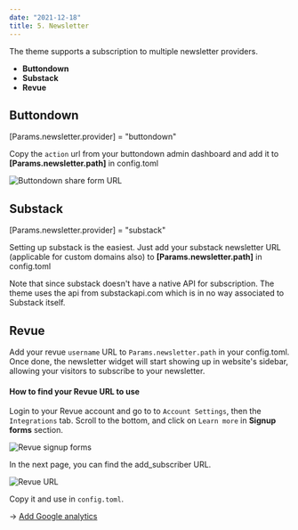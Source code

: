 ```yaml
---
date: "2021-12-18"
title: 5. Newsletter
---
```


The theme supports a subscription to multiple newsletter providers.

- **Buttondown**
- **Substack**
- **Revue**

## Buttondown

[Params.newsletter.provider] = "buttondown"

Copy the `action` url from your buttondown admin dashboard and add it to **[Params.newsletter.path]** in config.toml

![Buttondown share form URL](https://blog.buttondown.email/img/9.png)


## Substack

[Params.newsletter.provider] = "substack"

Setting up substack is the easiest. Just add your substack newsletter URL (applicable for custom domains also) to **[Params.newsletter.path]** in config.toml

Note that since substack doesn't have a native API for subscription. The theme uses the api from substackapi.com which is in no way associated to Substack itself.

## Revue

Add your revue `username` URL to `Params.newsletter.path` in your config.toml. Once done, the newsletter widget will start showing up in website's sidebar, allowing your visitors to subscribe to your newsletter.

#### How to find your Revue URL to use

Login to your Revue account and go to to `Account Settings`, then the `Integrations` tab. Scroll to the bottom, and click on `Learn more` in **Signup forms** section.

![Revue signup forms](https://downloads.intercomcdn.com/i/o/304891471/587879182e5d9d19aff97d2f/Screenshot+2021-02-26+at+9.10.32+AM.png)

In the next page, you can find the add_subscriber URL.

![Revue URL](https://github.com/apvarun/digital-garden-hugo-theme/blob/main/images/revue-signup-form-url.png?raw=true)

Copy it and use in `config.toml`.

→ [Add Google analytics](/articles/google-analytics)

